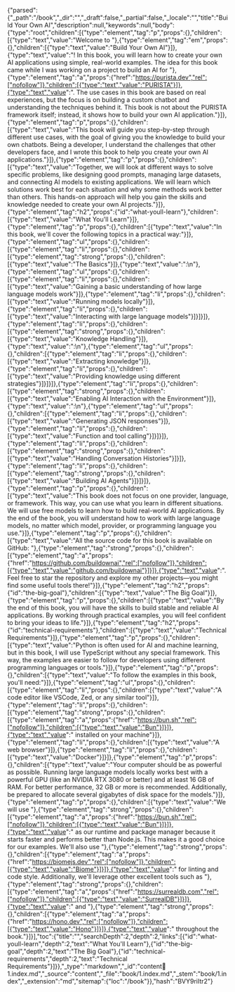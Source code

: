 {"parsed":{"_path":"/book","_dir":"","_draft":false,"_partial":false,"_locale":"","title":"Build Your Own AI","description":null,"keywords":null,"body":{"type":"root","children":[{"type":"element","tag":"p","props":{},"children":[{"type":"text","value":"Welcome to "},{"type":"element","tag":"em","props":{},"children":[{"type":"text","value":"Build Your Own AI"}]},{"type":"text","value":"! In this book, you will learn how to create your own AI applications using simple, real-world examples. The idea for this book came while I was working on a project to build an AI for "},{"type":"element","tag":"a","props":{"href":"https://purista.dev","rel":["nofollow"]},"children":[{"type":"text","value":"PURISTA"}]},{"type":"text","value":". The use cases in this book are based on real experiences, but the focus is on building a custom chatbot and understanding the techniques behind it. This book is not about the PURISTA framework itself; instead, it shows how to build your own AI application."}]},{"type":"element","tag":"p","props":{},"children":[{"type":"text","value":"This book will guide you step-by-step through different use cases, with the goal of giving you the knowledge to build your own chatbots. Being a developer, I understand the challenges that other developers face, and I wrote this book to help you create your own AI applications."}]},{"type":"element","tag":"p","props":{},"children":[{"type":"text","value":"Together, we will look at different ways to solve specific problems, like designing good prompts, managing large datasets, and connecting AI models to existing applications. We will learn which solutions work best for each situation and why some methods work better than others. This hands-on approach will help you gain the skills and knowledge needed to create your own AI projects."}]},{"type":"element","tag":"h2","props":{"id":"what-youll-learn"},"children":[{"type":"text","value":"What You'll Learn"}]},{"type":"element","tag":"p","props":{},"children":[{"type":"text","value":"In this book, we'll cover the following topics in a practical way:"}]},{"type":"element","tag":"ul","props":{},"children":[{"type":"element","tag":"li","props":{},"children":[{"type":"element","tag":"strong","props":{},"children":[{"type":"text","value":"The Basics"}]},{"type":"text","value":":\n"},{"type":"element","tag":"ul","props":{},"children":[{"type":"element","tag":"li","props":{},"children":[{"type":"text","value":"Gaining a basic understanding of how large language models work"}]},{"type":"element","tag":"li","props":{},"children":[{"type":"text","value":"Running models locally"}]},{"type":"element","tag":"li","props":{},"children":[{"type":"text","value":"Interacting with large language models"}]}]}]},{"type":"element","tag":"li","props":{},"children":[{"type":"element","tag":"strong","props":{},"children":[{"type":"text","value":"Knowledge Handling"}]},{"type":"text","value":":\n"},{"type":"element","tag":"ul","props":{},"children":[{"type":"element","tag":"li","props":{},"children":[{"type":"text","value":"Extracting knowledge"}]},{"type":"element","tag":"li","props":{},"children":[{"type":"text","value":"Providing knowledge using different strategies"}]}]}]},{"type":"element","tag":"li","props":{},"children":[{"type":"element","tag":"strong","props":{},"children":[{"type":"text","value":"Enabling AI Interaction with the Environment"}]},{"type":"text","value":":\n"},{"type":"element","tag":"ul","props":{},"children":[{"type":"element","tag":"li","props":{},"children":[{"type":"text","value":"Generating JSON responses"}]},{"type":"element","tag":"li","props":{},"children":[{"type":"text","value":"Function and tool calling"}]}]}]},{"type":"element","tag":"li","props":{},"children":[{"type":"element","tag":"strong","props":{},"children":[{"type":"text","value":"Handling Conversation Histories"}]}]},{"type":"element","tag":"li","props":{},"children":[{"type":"element","tag":"strong","props":{},"children":[{"type":"text","value":"Building AI Agents"}]}]}]},{"type":"element","tag":"p","props":{},"children":[{"type":"text","value":"This book does not focus on one provider, language, or framework. This way, you can use what you learn in different situations. We will use free models to learn how to build real-world AI applications. By the end of the book, you will understand how to work with large language models, no matter which model, provider, or programming language you use."}]},{"type":"element","tag":"p","props":{},"children":[{"type":"text","value":"All the source code for this book is available on GitHub: "},{"type":"element","tag":"strong","props":{},"children":[{"type":"element","tag":"a","props":{"href":"https://github.com/buildownai","rel":["nofollow"]},"children":[{"type":"text","value":"github.com/buildownai"}]}]},{"type":"text","value":". Feel free to star the repository and explore my other projects—you might find some useful tools there!"}]},{"type":"element","tag":"h2","props":{"id":"the-big-goal"},"children":[{"type":"text","value":"The Big Goal"}]},{"type":"element","tag":"p","props":{},"children":[{"type":"text","value":"By the end of this book, you will have the skills to build stable and reliable AI applications. By working through practical examples, you will feel confident to bring your ideas to life."}]},{"type":"element","tag":"h2","props":{"id":"technical-requirements"},"children":[{"type":"text","value":"Technical Requirements"}]},{"type":"element","tag":"p","props":{},"children":[{"type":"text","value":"Python is often used for AI and machine learning, but in this book, I will use TypeScript without any special framework. This way, the examples are easier to follow for developers using different programming languages or tools."}]},{"type":"element","tag":"p","props":{},"children":[{"type":"text","value":"To follow the examples in this book, you'll need:"}]},{"type":"element","tag":"ul","props":{},"children":[{"type":"element","tag":"li","props":{},"children":[{"type":"text","value":"A code editor like VSCode, Zed, or any similar tool"}]},{"type":"element","tag":"li","props":{},"children":[{"type":"element","tag":"strong","props":{},"children":[{"type":"element","tag":"a","props":{"href":"https://bun.sh","rel":["nofollow"]},"children":[{"type":"text","value":"Bun"}]}]},{"type":"text","value":" installed on your machine"}]},{"type":"element","tag":"li","props":{},"children":[{"type":"text","value":"A web browser"}]},{"type":"element","tag":"li","props":{},"children":[{"type":"text","value":"Docker"}]}]},{"type":"element","tag":"p","props":{},"children":[{"type":"text","value":"Your computer should be as powerful as possible. Running large language models locally works best with a powerful GPU (like an NVIDIA RTX 3080 or better) and at least 16 GB of RAM. For better performance, 32 GB or more is recommended. Additionally, be prepared to allocate several gigabytes of disk space for the models."}]},{"type":"element","tag":"p","props":{},"children":[{"type":"text","value":"We will use "},{"type":"element","tag":"strong","props":{},"children":[{"type":"element","tag":"a","props":{"href":"https://bun.sh","rel":["nofollow"]},"children":[{"type":"text","value":"Bun"}]}]},{"type":"text","value":" as our runtime and package manager because it starts faster and performs better than Node.js. This makes it a good choice for our examples. We'll also use "},{"type":"element","tag":"strong","props":{},"children":[{"type":"element","tag":"a","props":{"href":"https://biomejs.dev","rel":["nofollow"]},"children":[{"type":"text","value":"Biome"}]}]},{"type":"text","value":" for linting and code style. Additionally, we'll leverage other excellent tools such as "},{"type":"element","tag":"strong","props":{},"children":[{"type":"element","tag":"a","props":{"href":"https://surrealdb.com","rel":["nofollow"]},"children":[{"type":"text","value":"SurrealDB"}]}]},{"type":"text","value":" and "},{"type":"element","tag":"strong","props":{},"children":[{"type":"element","tag":"a","props":{"href":"https://hono.dev","rel":["nofollow"]},"children":[{"type":"text","value":"Hono"}]}]},{"type":"text","value":" throughout the book."}]}],"toc":{"title":"","searchDepth":2,"depth":2,"links":[{"id":"what-youll-learn","depth":2,"text":"What You'll Learn"},{"id":"the-big-goal","depth":2,"text":"The Big Goal"},{"id":"technical-requirements","depth":2,"text":"Technical Requirements"}]}},"_type":"markdown","_id":"content:book:1.index.md","_source":"content","_file":"book/1.index.md","_stem":"book/1.index","_extension":"md","sitemap":{"loc":"/book"}},"hash":"BVY9riItr2"}